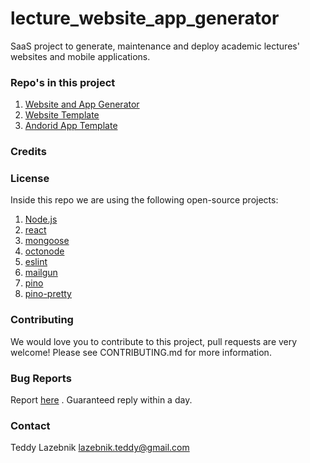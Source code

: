 # lecture_website_app_generator

SaaS project to generate, maintenance and deploy academic lectures' websites and mobile applications.

### Repo's in this project

1. [Website and App Generator](https://github.com/teddy4445/lecture_website_app_generator)
2. [Website Template](https://github.com/teddy4445/lecture_website_template)
3. [Andorid App Template](https://github.com/teddy4445/lecture_andorid_app_template)

### Credits

### License

Inside this repo we are using the following open-source projects:

1. [Node.js](https://github.com/nodejs/node)
2. [react](https://github.com/facebook/react)
3. [mongoose](https://github.com/Automattic/mongoose)
4. [octonode](https://github.com/pksunkara/octonode)
5. [eslint](https://github.com/eslint/eslint)
6. [mailgun](https://github.com/mailgun/mailgun-js)
7. [pino](https://github.com/pinojs/pino)
8. [pino-pretty](https://github.com/pinojs/pino-pretty)
### Contributing

We would love you to contribute to this project, pull requests are very welcome! Please see CONTRIBUTING.md for more information.

### Bug Reports

Report [here](https://github.com/teddy4445/lecture_website_app_generator/issues) . Guaranteed reply within a day.

### Contact

Teddy Lazebnik [lazebnik.teddy@gmail.com](lazebnik.teddy@gmail.com)
